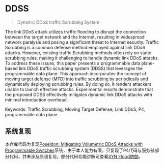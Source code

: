 # DDSS

> Dynamic DDoS traffic Scrubbing System

The link DDoS attack utilizes traffic flooding to disrupt the connection between the target network and the Internet, resulting in widespread network paralysis and posing a significant threat to Internet security. Traffic Scrubbing is a common defense method employed against link DDoS attacks. However, existing traffic Scrubbing methods often rely on static scrubbing rules, making it challenging to handle dynamic link DDoS attacks. To address these issues, this paper presents a programmable data plane-based link DDoS traffic scrubbing system (DDSS) that leverages the programmable data plane. This approach incorporates the concept of moving target defense (MTD) into traffic scrubbing by periodically and dynamically deploying scrubbing rules. By doing so, it renders attackers unable to launch effective attacks. Experimental results demonstrate that the proposed DDSS effectively mitigates dynamic link DDoS attacks with minimal introduction overhead.

Keywords: Traffic Scrubbing, Moving Target Defense, Link DDoS, P4, programmable data plane

## 系统复现

本仓库代码为复现[Poseidon: Mitigating Volumetric DDoS Attacks with Programmable Switches](https://www.ndss-symposium.org/ndss-paper/poseidon-mitigating-volumetric-ddos-attacks-with-programmable-switches/)系统，由于本人能力有限，只复现了P4代码与服务器部分代码，并未涉及原语复现，部分代码功能讲解可查看[SYN Flood防御](https://github.com/dmucby/P4-Defense/tree/master/SYN%20Flood%20Defence)。

